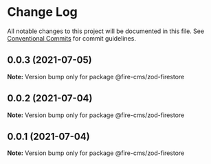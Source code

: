 # Change Log

All notable changes to this project will be documented in this file.
See [Conventional Commits](https://conventionalcommits.org) for commit guidelines.

## 0.0.3 (2021-07-05)

**Note:** Version bump only for package @fire-cms/zod-firestore





## 0.0.2 (2021-07-04)

**Note:** Version bump only for package @fire-cms/zod-firestore





## 0.0.1 (2021-07-04)

**Note:** Version bump only for package @fire-cms/zod-firestore
